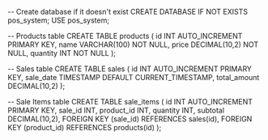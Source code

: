 -- Create database if it doesn't exist
CREATE DATABASE IF NOT EXISTS pos_system;
USE pos_system;

-- Products table
CREATE TABLE products (
    id INT AUTO_INCREMENT PRIMARY KEY,
    name VARCHAR(100) NOT NULL,
    price DECIMAL(10,2) NOT NULL,
    quantity INT NOT NULL
);

-- Sales table
CREATE TABLE sales (
    id INT AUTO_INCREMENT PRIMARY KEY,
    sale_date TIMESTAMP DEFAULT CURRENT_TIMESTAMP,
    total_amount DECIMAL(10,2)
);

-- Sale Items table
CREATE TABLE sale_items (
    id INT AUTO_INCREMENT PRIMARY KEY,
    sale_id INT,
    product_id INT,
    quantity INT,
    subtotal DECIMAL(10,2),
    FOREIGN KEY (sale_id) REFERENCES sales(id),
    FOREIGN KEY (product_id) REFERENCES products(id)
);


